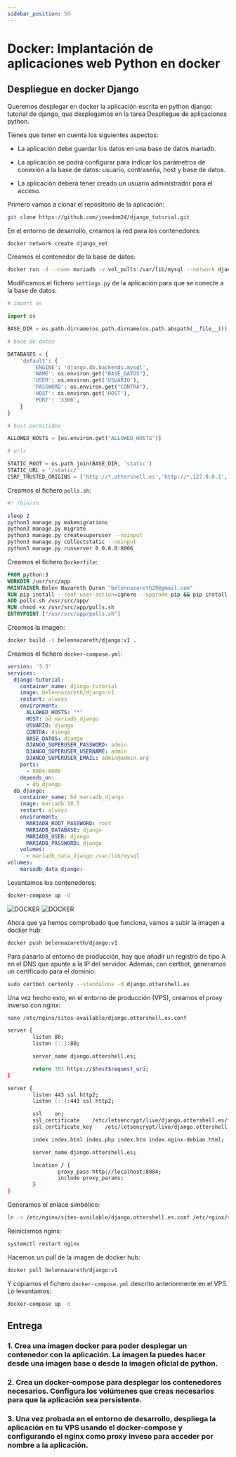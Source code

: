 ```yaml
---
sidebar_position: 50
---
```


# Docker: Implantación de aplicaciones web Python en docker

## Despliegue en docker Django

Queremos desplegar en docker la aplicación escrita en python django: tutorial de django, que desplegamos en la tarea Despliegue de aplicaciones python.

Tienes que tener en cuenta los siguientes aspectos:

* La aplicación debe guardar los datos en una base de datos mariadb.

* La aplicación se podrá configurar para indicar los parámetros de conexión a la base de datos: usuario, contraseña, host y base de datos.

* La aplicación deberá tener creado un usuario administrador para el acceso.

Primero vamos a clonar el repositorio de la aplicación:

```bash
git clone https://github.com/josedom24/django_tutorial.git
```

En el entorno de desarrollo, creamos la red para los contenedores:

```bash
docker network create django_net
```

Creamos el contenedor de la base de datos:

```bash
docker run -d --name mariadb -v vol_polls:/var/lib/mysql --network django_net -e MARIADB_ROOT_PASSWORD=admin -e MARIADB_USER=django -e MARIADB_PASSWORD=admin -e MARIADB_DATABASE=django mariadb
```

Modificamos el fichero `settings.py` de la aplicación para que se conecte a la base de datos:

```python
# import os

import os

BASE_DIR = os.path.dirname(os.path.dirname(os.path.abspath(__file__)))

# base de datos

DATABASES = {
    'default': {
        'ENGINE': 'django.db.backends.mysql',
        'NAME': os.environ.get("BASE_DATOS"),
        'USER': os.environ.get('USUARIO'),
        'PASSWORD': os.environ.get("CONTRA"),
        'HOST': os.environ.get('HOST'),
        'PORT': '3306',
    }
}

# host permitidos

ALLOWED_HOSTS = [os.environ.get("ALLOWED_HOSTS")]

# urls

STATIC_ROOT = os.path.join(BASE_DIR, 'static')
STATIC_URL = '/static/'
CSRF_TRUSTED_ORIGINS = ['http://*.ottershell.es','http://*.127.0.0.1','https://*.ottershell.es','https://*.127.0.0.1']
```

Creamos el fichero `polls.sh`:

```bash
#! /bin/sh

sleep 2
python3 manage.py makemigrations
python3 manage.py migrate
python3 manage.py createsuperuser --noinput
python3 manage.py collectstatic --noinput
python3 manage.py runserver 0.0.0.0:8006
```

Creamos el fichero `Dockerfile`:

```dockerfile
FROM python:3
WORKDIR /usr/src/app
MAINTAINER Belen Nazareth Duran "belennazareth29@gmail.com"
RUN pip install --root-user-action=ignore --upgrade pip && pip install --root-user-action=ignore django mysqlclient && git clone https://github.com/belennazareth/docker_django_tutorial.git /usr/src/app && mkdir static
ADD polls.sh /usr/src/app/
RUN chmod +x /usr/src/app/polls.sh
ENTRYPOINT ["/usr/src/app/polls.sh"]
```

Creamos la imagen:

```bash
docker build -t belennazareth/django:v1 .
```

Creamos el fichero `docker-compose.yml`:

```yaml
version: '3.3'
services:
  django-tutorial:
    container_name: django-tutorial
    image: belennazareth/django:v1
    restart: always
    environment:
      ALLOWED_HOSTS: "*"
      HOST: bd_mariadb_django
      USUARIO: django
      CONTRA: django
      BASE_DATOS: django
      DJANGO_SUPERUSER_PASSWORD: admin
      DJANGO_SUPERUSER_USERNAME: admin
      DJANGO_SUPERUSER_EMAIL: admin@admin.org
    ports:
      - 8084:8006
    depends_on:
      - db_django
  db_django:
    container_name: bd_mariadb_django
    image: mariadb:10.5
    restart: always
    environment:
      MARIADB_ROOT_PASSWORD: root
      MARIADB_DATABASE: django
      MARIADB_USER: django
      MARIADB_PASSWORD: django
    volumes:
      - mariadb_data_django:/var/lib/mysql
volumes:
    mariadb_data_django:
```

Levantamos los contenedores:

```bash
docker-compose up -d
```

![DOCKER](/img/IAW/dockerPYTHONIAW6.png)
![DOCKER](/img/IAW/dockerPYTHONIAW6-2.png)

Ahora que ya hemos comprobado que funciona, vamos a subir la imagen a docker hub:

```bash
docker push belennazareth/django:v1
```

Para pasarlo al entorno de producción, hay que añadir un registro de tipo A en el DNS que apunte a la IP del servidor. Además, con certbot, generamos un certificado para el dominio:

```bash
sudo certbot certonly --standalone -d django.ottershell.es
```


Una vez hecho esto, en el entorno de producción (VPS), creamos el proxy inverso con nginx:

```bash
nano /etc/nginx/sites-available/django.ottershell.es.conf
```

```bash
server {
        listen 80;
        listen [::]:80;

        server_name django.ottershell.es;

        return 301 https://$host$request_uri;
}

server {
        listen 443 ssl http2;
        listen [::]:443 ssl http2;

        ssl    on;
        ssl_certificate    /etc/letsencrypt/live/django.ottershell.es/fullchain.pem;
        ssl_certificate_key    /etc/letsencrypt/live/django.ottershell.es/privkey.pem;

        index index.html index.php index.htm index.nginx-debian.html;

        server_name django.ottershell.es;

        location / {
                proxy_pass http://localhost:8084;
                include proxy_params;
        }
}
```

Generamos el enlace simbólico:

```bash
ln -s /etc/nginx/sites-available/django.ottershell.es.conf /etc/nginx/sites-enabled/
```

Reiniciamos nginx:

```bash
systemctl restart nginx
```

Hacemos un pull de la imagen de docker hub:

```bash
docker pull belennazareth/django:v1
```

Y copiamos el fichero `docker-compose.yml` descrito anteriormente en el VPS. Lo levantamos:

```bash
docker-compose up -d
```


## Entrega

### 1. Crea una imagen docker para poder desplegar un contenedor con la aplicación. La imagen la puedes hacer desde una imagen base o desde la imagen oficial de python.



### 2. Crea un docker-compose para desplegar los contenedores necesarios. Configura los volúmenes que creas necesarios para que la aplicación sea persistente.

### 3. Una vez probada en el entorno de desarrollo, despliega la aplicación en tu VPS usando el docker-compose y configurando el nginx como proxy inveso para acceder por nombre a la aplicación.
